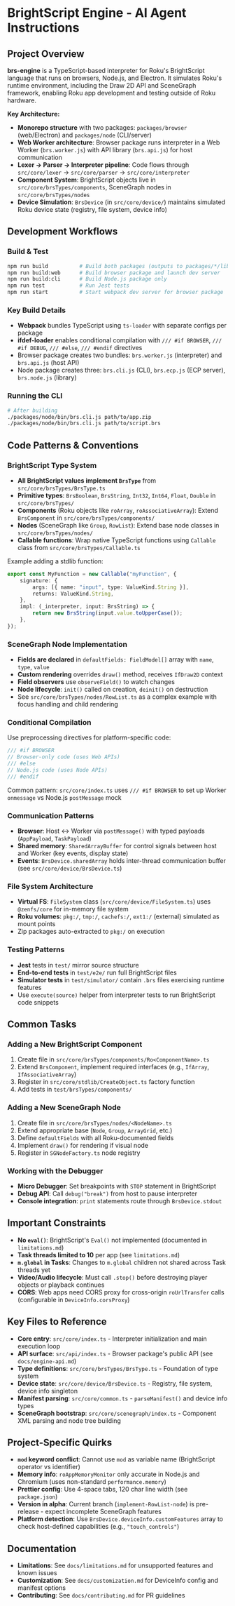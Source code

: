# BrightScript Engine - AI Agent Instructions

## Project Overview

**brs-engine** is a TypeScript-based interpreter for Roku's BrightScript language that runs on browsers, Node.js, and Electron. It simulates Roku's runtime environment, including the Draw 2D API and SceneGraph framework, enabling Roku app development and testing outside of Roku hardware.

**Key Architecture:**
- **Monorepo structure** with two packages: `packages/browser` (web/Electron) and `packages/node` (CLI/server)
- **Web Worker architecture**: Browser package runs interpreter in a Web Worker (`brs.worker.js`) with API library (`brs.api.js`) for host communication
- **Lexer → Parser → Interpreter pipeline**: Code flows through `src/core/lexer` → `src/core/parser` → `src/core/interpreter`
- **Component System**: BrightScript objects live in `src/core/brsTypes/components`, SceneGraph nodes in `src/core/brsTypes/nodes`
- **Device Simulation**: `BrsDevice` (in `src/core/device/`) maintains simulated Roku device state (registry, file system, device info)

## Development Workflows

### Build & Test
```bash
npm run build          # Build both packages (outputs to packages/*/lib and packages/*/bin)
npm run build:web      # Build browser package and launch dev server
npm run build:cli      # Build Node.js package only
npm run test           # Run Jest tests
npm run start          # Start webpack dev server for browser package
```

### Key Build Details
- **Webpack** bundles TypeScript using `ts-loader` with separate configs per package
- **ifdef-loader** enables conditional compilation with `/// #if BROWSER`, `/// #if DEBUG`, `/// #else`, `/// #endif` directives
- Browser package creates two bundles: `brs.worker.js` (interpreter) and `brs.api.js` (host API)
- Node package creates three: `brs.cli.js` (CLI), `brs.ecp.js` (ECP server), `brs.node.js` (library)

### Running the CLI
```bash
# After building
./packages/node/bin/brs.cli.js path/to/app.zip
./packages/node/bin/brs.cli.js path/to/script.brs
```

## Code Patterns & Conventions

### BrightScript Type System
- **All BrightScript values implement `BrsType`** from `src/core/brsTypes/BrsType.ts`
- **Primitive types**: `BrsBoolean`, `BrsString`, `Int32`, `Int64`, `Float`, `Double` in `src/core/brsTypes/`
- **Components** (Roku objects like `roArray`, `roAssociativeArray`): Extend `BrsComponent` in `src/core/brsTypes/components/`
- **Nodes** (SceneGraph like `Group`, `RowList`): Extend base node classes in `src/core/brsTypes/nodes/`
- **Callable functions**: Wrap native TypeScript functions using `Callable` class from `src/core/brsTypes/Callable.ts`

Example adding a stdlib function:
```typescript
export const MyFunction = new Callable("myFunction", {
    signature: {
        args: [{ name: "input", type: ValueKind.String }],
        returns: ValueKind.String,
    },
    impl: (_interpreter, input: BrsString) => {
        return new BrsString(input.value.toUpperCase());
    },
});
```

### SceneGraph Node Implementation
- **Fields are declared** in `defaultFields: FieldModel[]` array with `name`, `type`, `value`
- **Custom rendering** overrides `draw()` method, receives `IfDraw2D` context
- **Field observers** use `observeField()` to watch changes
- **Node lifecycle**: `init()` called on creation, `deinit()` on destruction
- See `src/core/brsTypes/nodes/RowList.ts` as a complex example with focus handling and child rendering

### Conditional Compilation
Use preprocessing directives for platform-specific code:
```typescript
/// #if BROWSER
// Browser-only code (uses Web APIs)
/// #else
// Node.js code (uses Node APIs)
/// #endif
```

Common pattern: `src/core/index.ts` uses `/// #if BROWSER` to set up Worker `onmessage` vs Node.js `postMessage` mock

### Communication Patterns
- **Browser**: Host ↔ Worker via `postMessage()` with typed payloads (`AppPayload`, `TaskPayload`)
- **Shared memory**: `SharedArrayBuffer` for control signals between host and Worker (key events, display state)
- **Events**: `BrsDevice.sharedArray` holds inter-thread communication buffer (see `src/core/device/BrsDevice.ts`)

### File System Architecture
- **Virtual FS**: `FileSystem` class (`src/core/device/FileSystem.ts`) uses `@zenfs/core` for in-memory file system
- **Roku volumes**: `pkg:/`, `tmp:/`, `cachefs:/`, `ext1:/` (external) simulated as mount points
- Zip packages auto-extracted to `pkg:/` on execution

### Testing Patterns
- **Jest** tests in `test/` mirror source structure
- **End-to-end tests** in `test/e2e/` run full BrightScript files
- **Simulator tests** in `test/simulator/` contain `.brs` files exercising runtime features
- Use `execute(source)` helper from interpreter tests to run BrightScript code snippets

## Common Tasks

### Adding a New BrightScript Component
1. Create file in `src/core/brsTypes/components/Ro<ComponentName>.ts`
2. Extend `BrsComponent`, implement required interfaces (e.g., `IfArray`, `IfAssociativeArray`)
3. Register in `src/core/stdlib/CreateObject.ts` factory function
4. Add tests in `test/brsTypes/components/`

### Adding a New SceneGraph Node
1. Create file in `src/core/brsTypes/nodes/<NodeName>.ts`
2. Extend appropriate base (`Node`, `Group`, `ArrayGrid`, etc.)
3. Define `defaultFields` with all Roku-documented fields
4. Implement `draw()` for rendering if visual node
5. Register in `SGNodeFactory.ts` node registry

### Working with the Debugger
- **Micro Debugger**: Set breakpoints with `STOP` statement in BrightScript
- **Debug API**: Call `debug("break")` from host to pause interpreter
- **Console integration**: `print` statements route through `BrsDevice.stdout`

## Important Constraints

- **No `eval()`**: BrightScript's `Eval()` not implemented (documented in `limitations.md`)
- **Task threads limited to 10** per app (see `limitations.md`)
- **`m.global` in Tasks**: Changes to `m.global` children not shared across Task threads yet
- **Video/Audio lifecycle**: Must call `.stop()` before destroying player objects or playback continues
- **CORS**: Web apps need CORS proxy for cross-origin `roUrlTransfer` calls (configurable in `DeviceInfo.corsProxy`)

## Key Files to Reference

- **Core entry**: `src/core/index.ts` - Interpreter initialization and main execution loop
- **API surface**: `src/api/index.ts` - Browser package's public API (see `docs/engine-api.md`)
- **Type definitions**: `src/core/brsTypes/BrsType.ts` - Foundation of type system
- **Device state**: `src/core/device/BrsDevice.ts` - Registry, file system, device info singleton
- **Manifest parsing**: `src/core/common.ts` - `parseManifest()` and device info types
- **SceneGraph bootstrap**: `src/core/scenegraph/index.ts` - Component XML parsing and node tree building

## Project-Specific Quirks

- **`mod` keyword conflict**: Cannot use `mod` as variable name (BrightScript operator vs identifier)
- **Memory info**: `roAppMemoryMonitor` only accurate in Node.js and Chromium (uses non-standard `performance.memory`)
- **Prettier config**: Use 4-space tabs, 120 char line width (see `package.json`)
- **Version in alpha**: Current branch (`implement-RowList-node`) is pre-release - expect incomplete SceneGraph features
- **Platform detection**: Use `BrsDevice.deviceInfo.customFeatures` array to check host-defined capabilities (e.g., `"touch_controls"`)

## Documentation

- **Limitations**: See `docs/limitations.md` for unsupported features and known issues
- **Customization**: See `docs/customization.md` for DeviceInfo config and manifest options
- **Contributing**: See `docs/contributing.md` for PR guidelines
